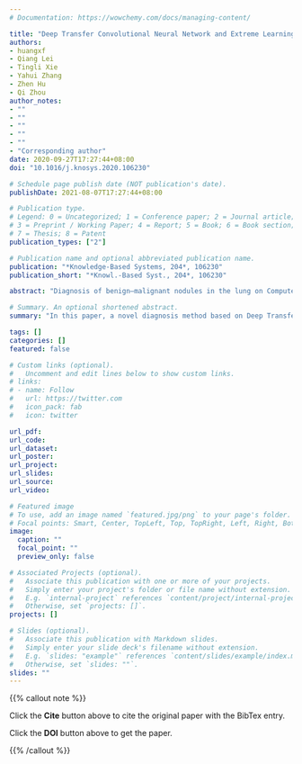 ```yaml
---
# Documentation: https://wowchemy.com/docs/managing-content/

title: "Deep Transfer Convolutional Neural Network and Extreme Learning Machine for lung nodule diagnosis on CT images"
authors:
- huangxf
- Qiang Lei
- Tingli Xie
- Yahui Zhang
- Zhen Hu
- Qi Zhou
author_notes:
- ""
- ""
- ""
- ""
- ""
- "Corresponding author"
date: 2020-09-27T17:27:44+08:00
doi: "10.1016/j.knosys.2020.106230"

# Schedule page publish date (NOT publication's date).
publishDate: 2021-08-07T17:27:44+08:00

# Publication type.
# Legend: 0 = Uncategorized; 1 = Conference paper; 2 = Journal article;
# 3 = Preprint / Working Paper; 4 = Report; 5 = Book; 6 = Book section;
# 7 = Thesis; 8 = Patent
publication_types: ["2"]

# Publication name and optional abbreviated publication name.
publication: "*Knowledge-Based Systems, 204*, 106230"
publication_short: "*Knowl.-Based Syst., 204*, 106230"

abstract: "Diagnosis of benign–malignant nodules in the lung on Computed Tomography (CT) images is critical for determining tumor level and reducing patient mortality. Deep learning-based diagnosis of nodules in lung CT images, however, is time-consuming and less accurate due to redundant structure and the lack of adequate training data. In this paper, a novel diagnosis method based on Deep Transfer Convolutional Neural Network (DTCNN) and Extreme Learning Machine (ELM) is explored, which merges the synergy of two algorithms to deal with benign–malignant nodules classification. An optimal DTCNN is first adopted to extract high-level features of lung nodules, which has been trained with the ImageNet dataset beforehand. After that, an ELM classifier is further developed to classify benign and malignant lung nodules. Two datasets, including the Lung Image Database Consortium and Image Database Resource Initiative (LIDC-IDRI) public dataset and a private dataset from the First Affiliated Hospital of Guangzhou Medical University in China (FAH-GMU), have been conducted to verify the efficiency and effectiveness of the proposed approach. For LIDC-IDRI dataset, the experimental results show that our novel DTCNN-ELM model achieved the performance with an accuracy of 94.57%, a sensitivity of 93.69%, a specificity of 95.15%, an area under the receiver operator curve (AUC) of 94.94%, and testing time per nodule of 0.5 ms, which has the most reliable results compared with current state-of-the-art methods. Codes are available."

# Summary. An optional shortened abstract.
summary: "In this paper, a novel diagnosis method based on Deep Transfer Convolutional Neural Network (DTCNN) and Extreme Learning Machine (ELM) is explored, which merges the synergy of two algorithms to deal with benign–malignant nodules classification."

tags: []
categories: []
featured: false

# Custom links (optional).
#   Uncomment and edit lines below to show custom links.
# links:
# - name: Follow
#   url: https://twitter.com
#   icon_pack: fab
#   icon: twitter

url_pdf:
url_code:
url_dataset:
url_poster:
url_project:
url_slides:
url_source:
url_video:

# Featured image
# To use, add an image named `featured.jpg/png` to your page's folder. 
# Focal points: Smart, Center, TopLeft, Top, TopRight, Left, Right, BottomLeft, Bottom, BottomRight.
image:
  caption: ""
  focal_point: ""
  preview_only: false

# Associated Projects (optional).
#   Associate this publication with one or more of your projects.
#   Simply enter your project's folder or file name without extension.
#   E.g. `internal-project` references `content/project/internal-project/index.md`.
#   Otherwise, set `projects: []`.
projects: []

# Slides (optional).
#   Associate this publication with Markdown slides.
#   Simply enter your slide deck's filename without extension.
#   E.g. `slides: "example"` references `content/slides/example/index.md`.
#   Otherwise, set `slides: ""`.
slides: ""
---
```


{{% callout note %}}

Click the **Cite** button above to cite the original paper with the BibTex entry.

Click the **DOI** button above to get the paper.

{{% /callout %}}

